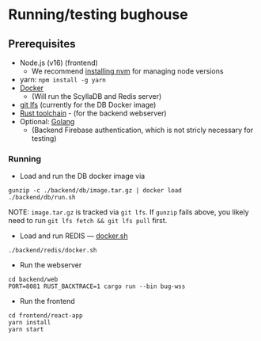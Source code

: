 # Running/testing bughouse

## Prerequisites
* Node.js (v16) (frontend)
  * We recommend [installing nvm](https://github.com/nvm-sh/nvm#installing-and-updating) for managing node versions
* yarn: `npm install -g yarn`   
* [Docker](https://docs.docker.com/get-docker/)
  * (Will run the ScyllaDB and Redis server)
* [git lfs](https://git-lfs.github.com/) (currently for the DB Docker image)
* [Rust toolchain](https://rustup.rs/) - (for the backend webserver)
* Optional: [Golang](https://golang.org/doc/install) 
   * (Backend Firebase authentication, which is not stricly necessary for testing)


### Running
* Load and run the DB docker image via
```
gunzip -c ./backend/db/image.tar.gz | docker load
./backend/db/run.sh
```
NOTE: `image.tar.gz` is tracked via `git lfs`.  If `gunzip` fails above, you likely need to run `git lfs fetch && git lfs pull` first.

* Load and run REDIS — [docker.sh](https://github.com/jrwats/bughouse.app/blob/main/backend/redis/docker.sh)
```
./backend/redis/docker.sh
```

* Run the webserver
```
cd backend/web
PORT=8081 RUST_BACKTRACE=1 cargo run --bin bug-wss
```

* Run the frontend
```
cd frontend/react-app
yarn install
yarn start
```
